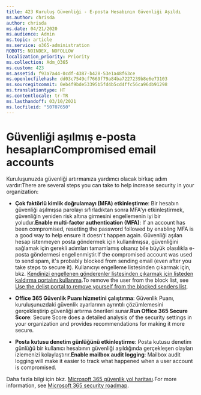```yaml
---
title: 423 Kuruluş Güvenliği - E-posta Hesabının Güvenliği Aşıldı
ms.author: chrisda
author: chrisda
ms.date: 04/21/2020
ms.audience: Admin
ms.topic: article
ms.service: o365-administration
ROBOTS: NOINDEX, NOFOLLOW
localization_priority: Priority
ms.collection: Adm_O365
ms.custom: 423
ms.assetid: f93a7a44-0cdf-4387-b428-53e1a48f63ce
ms.openlocfilehash: dd03c7549cf7669f79a84ba7227239b8e6e73103
ms.sourcegitcommit: 0eb4f9bde53395b5fd4b5cd4ffc56ca96db91298
ms.translationtype: HT
ms.contentlocale: tr-TR
ms.lasthandoff: 03/10/2021
ms.locfileid: "50707650"
---
```

# <a name="compromised-email-accounts"></a><span data-ttu-id="b98c3-102">Güvenliği aşılmış e-posta hesapları</span><span class="sxs-lookup"><span data-stu-id="b98c3-102">Compromised email accounts</span></span>

<span data-ttu-id="b98c3-103">Kuruluşunuzda güvenliği artırmanıza yardımcı olacak birkaç adım vardır:</span><span class="sxs-lookup"><span data-stu-id="b98c3-103">There are several steps you can take to help increase security in your organization:</span></span>

- <span data-ttu-id="b98c3-104">**Çok faktörlü kimlik doğrulamayı (MFA) etkinleştirme**: Bir hesabın güvenliği aşılmışsa parolayı sıfırladıktan sonra MFA'yı etkinleştirmek, güvenliğin yeniden risk altına girmesini engellemenin iyi bir yoludur.</span><span class="sxs-lookup"><span data-stu-id="b98c3-104">**Enable multi-factor authentication (MFA)**: If an account has been compromised, resetting the password followed by enabling MFA is a good way to help ensure it doesn't happen again.</span></span> <span data-ttu-id="b98c3-105">Güvenliği aşılan hesap istenmeyen posta göndermek için kullanılmışsa, güvenliğini sağlamak için gerekli adımları tamamlamış olsanız bile büyük olasılıkla e-posta göndermesi engellenmiştir.</span><span class="sxs-lookup"><span data-stu-id="b98c3-105">If the compromised account was used to send spam, it's probably blocked from sending email (even after you take steps to secure it).</span></span> <span data-ttu-id="b98c3-106">Kullanıcıyı engelleme listesinden çıkarmak için, bkz. [Kendinizi engellenen gönderenler listesinden çıkarmak için listeden kaldırma portalını kullanma](https://docs.microsoft.com/microsoft-365/security/office-365-security/use-the-delist-portal-to-remove-yourself-from-the-office-365-blocked-senders-lis).</span><span class="sxs-lookup"><span data-stu-id="b98c3-106">To remove the user from the block list, see [Use the delist portal to remove yourself from the blocked senders list](https://docs.microsoft.com/microsoft-365/security/office-365-security/use-the-delist-portal-to-remove-yourself-from-the-office-365-blocked-senders-lis).</span></span>

- <span data-ttu-id="b98c3-107">**Office 365 Güvenlik Puanı hizmetini çalıştırma**: Güvenlik Puanı, kuruluşunuzdaki güvenlik ayarlarının ayrıntılı çözümlemesini gerçekleştirip güvenliği artırma önerileri sunar.</span><span class="sxs-lookup"><span data-stu-id="b98c3-107">**Run Office 365 Secure Score**: Secure Score does a detailed analysis of the security settings in your organization and provides recommendations for making it more secure.</span></span>

- <span data-ttu-id="b98c3-108">**Posta kutusu denetim günlüğünü etkinleştirme**: Posta kutusu denetim günlüğü bir kullanıcı hesabının güvenliği aşıldığında gerçekleşen olayları izlemenizi kolaylaştırır.</span><span class="sxs-lookup"><span data-stu-id="b98c3-108">**Enable mailbox audit logging**: Mailbox audit logging will make it easier to track what happened when a user account is compromised.</span></span>

<span data-ttu-id="b98c3-109">Daha fazla bilgi için bkz. [Microsoft 365 güvenlik yol haritası](https://docs.microsoft.com/microsoft-365/security/office-365-security/security-roadmap).</span><span class="sxs-lookup"><span data-stu-id="b98c3-109">For more information, see [Microsoft 365 security roadmap](https://docs.microsoft.com/microsoft-365/security/office-365-security/security-roadmap).</span></span>
